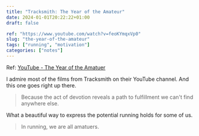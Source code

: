 ```yaml
---
title: "Tracksmith: The Year of the Amateur"
date: 2024-01-01T20:22:22+01:00
draft: false

ref: "https://www.youtube.com/watch?v=feoKYmqxVp0"
slug: "the-year-of-the-amateur" 
tags: ["running", "motivation"]
categories: ["notes"]
---
```


Ref: [YouTube - The Year of the Amatuer]("https://www.youtube.com/watch?v=feoKYmqxVp0")

I admire most of the films from Tracksmith on their YouTube channel.
And this one goes right up there. 

> Because the act of devotion reveals a path to fulfillment we can't find anywhere else.

What a beautiful way to express the potential running holds for some of us.

> In running, we are all amatuers.
